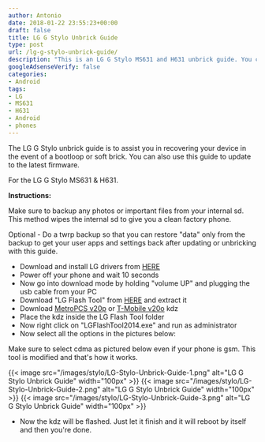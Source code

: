 ```yaml
---
author: Antonio
date: 2018-01-22 23:55:23+00:00
draft: false
title: LG G Stylo Unbrick Guide
type: post
url: /lg-g-stylo-unbrick-guide/
description: "This is an LG G Stylo MS631 and H631 unbrick guide. You can follow this unbrick guide to restore your device or upgrade to the latest firmware."
googleAdsenseVerify: false
categories:
- Android
tags:
- LG
- MS631
- H631
- Android
- phones
---
```


The LG G Stylo unbrick guide is to assist you in recovering your device in the event of a bootloop or soft brick. You can also use this guide to update to the latest firmware.

<!--more-->

For the LG G Stylo MS631 & H631.

**Instructions:**

Make sure to backup any photos or important files from your internal sd. This method wipes the internal sd to give you a clean factory phone.

Optional - Do a twrp backup so that you can restore "data" only from the backup to get your user apps and settings back after updating or unbricking with this guide.

- Download and install LG drivers from <a href="https://www.androidfilehost.com/?fid=24052804347802528" target="_blank">HERE</a>
- Power off your phone and wait 10 seconds
- Now go into download mode by holding "volume UP" and plugging the usb cable from your PC
- Download "LG Flash Tool" from <a href="https://www.androidfilehost.com/?fid=24052804347800052" target="_blank">HERE</a> and extract it
- Download <a href="https://www.mediafire.com/file/ihe4m2841vq8qj3/MS63120p_00_0502.kdz" target="_blank">MetroPCS v20p</a> or <a href="https://www.mediafire.com/file/h921cazf0ivgbc5/H63120o_00_0502.kdz" target="_blank">T-Mobile v20o</a> kdz
- Place the kdz inside the LG Flash Tool folder
- Now right click on "LGFlashTool2014.exe" and run as administrator
- Now select all the options in the pictures below:

Make sure to select cdma as pictured below even if your phone is gsm. This tool is modified and that's how it works.

{{< image src="/images/stylo/LG-Stylo-Unbrick-Guide-1.png" alt="LG G Stylo Unbrick Guide" width="100px" >}}
{{< image src="/images/stylo/LG-Stylo-Unbrick-Guide-2.png" alt="LG G Stylo Unbrick Guide" width="100px" >}}
{{< image src="/images/stylo/LG-Stylo-Unbrick-Guide-3.png" alt="LG G Stylo Unbrick Guide" width="100px" >}}

- Now the kdz will be flashed. Just let it finish and it will reboot by itself and then you're done.
